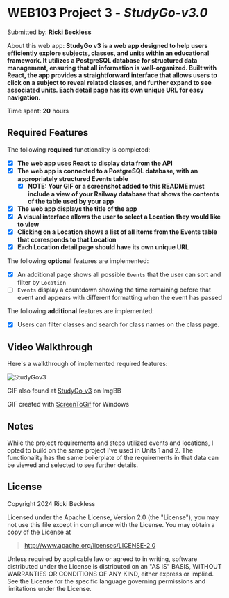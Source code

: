 # WEB103 Project 3 - *StudyGo-v3.0*

Submitted by: **Ricki Beckless**

About this web app: **StudyGo v3 is a web app designed to help users efficiently explore subjects, classes, and units within an educational framework. It utilizes a PostgreSQL database for structured data management, ensuring that all information is well-organized. Built with React, the app provides a straightforward interface that allows users to click on a subject to reveal related classes, and further expand to see associated units. Each detail page has its own unique URL for easy navigation.**

Time spent: **20** hours

## Required Features

The following **required** functionality is completed:

<!-- Make sure to check off completed functionality below -->

- [X] **The web app uses React to display data from the API**
- [X] **The web app is connected to a PostgreSQL database, with an appropriately structured Events table**
  - [X] **NOTE: Your GIF or a screenshot added to this README must include a view of your Railway database that shows the contents of the table used by your app**
- [X] **The web app displays the title of the app**
- [X] **A visual interface allows the user to select a Location they would like to view**
- [X] **Clicking on a Location shows a list of all items from the Events table that corresponds to that Location**
- [X] **Each Location detail page should have its own unique URL**

The following **optional** features are implemented:

- [X] An additional page shows all possible `Events` that the user can sort and filter by `Location`
- [ ] `Events` display a countdown showing the time remaining before that event and appears with different formatting when the event has passed

The following **additional** features are implemented:

- [X] Users can filter classes and search for class names on the class page.

## Video Walkthrough

Here's a walkthrough of implemented required features:

![StudyGov3](https://i.ibb.co/KywJX34/Code-Path-Study-Go-v2-p3-Walkthrough.gif)

GIF also found at [StudyGo_v3](https://i.ibb.co/KywJX34/Code-Path-Study-Go-v2-p3-Walkthrough.gif) on ImgBB

GIF created with [ScreenToGif](https://www.screentogif.com/) for Windows

## Notes

While the project requirements and steps utilized events and locations, I opted to build on the same project I've used in Units 1 and 2. The functionality has the same boilerplate of the requirements in that data can be viewed and selected to see further details.

## License

Copyright 2024 Ricki Beckless

Licensed under the Apache License, Version 2.0 (the "License"); you may not use this file except in compliance with the License. You may obtain a copy of the License at

> http://www.apache.org/licenses/LICENSE-2.0

Unless required by applicable law or agreed to in writing, software distributed under the License is distributed on an "AS IS" BASIS, WITHOUT WARRANTIES OR CONDITIONS OF ANY KIND, either express or implied. See the License for the specific language governing permissions and limitations under the License.
